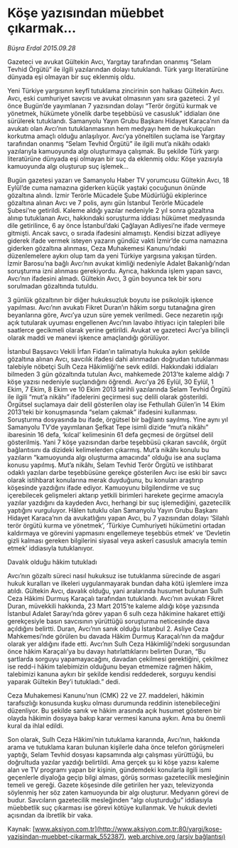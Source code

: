 # Köşe yazısından müebbet çıkarmak...

*Büşra Erdal 2015.09.28*

<div class="pNewsDetailMainContent" itemprop="articleBody">
 <p>
  Gazeteci ve avukat Gültekin Avcı, Yargıtay tarafından onanmış “Selam Tevhid Örgütü” ile ilgili yazılarından dolayı tutuklandı. Türk yargı literatürüne dünyada eşi olmayan bir suç eklenmiş oldu.
 </p>
 <p>
  Yeni Türkiye yargısının keyfî tutuklama zincirinin son halkası Gültekin Avcı. Avcı, eski cumhuriyet savcısı ve avukat olmasının yanı sıra gazeteci. 2 yıl önce Bugün’de yayımlanan 7 yazısından dolayı “Terör örgütü kurmak ve yönetmek, hükümete yönelik darbe teşebbüsü ve casusluk” iddiaları öne sürülerek tutuklandı. Samanyolu Yayın Grubu Başkanı Hidayet Karaca’nın da avukatı olan Avcı’nın tutuklanmasının hem medyayı hem de hukukçuları korkutma amaçlı olduğu anlaşılıyor. Avcı’ya yöneltilen suçlama ise Yargıtay tarafından onanmış “Selam Tevhid Örgütü” ile ilgili mut’a nikâhı odaklı yazılarıyla kamuoyunda algı oluşturmaya çalışmak. Bu şekilde Türk yargı literatürüne dünyada eşi olmayan bir suç da eklenmiş oldu: Köşe yazısıyla kamuoyunda algı oluşturup suç işlemek…
 </p>
 <p>
  Bugün gazetesi yazarı ve Samanyolu Haber TV yorumcusu Gültekin Avcı, 18 Eylül’de cuma namazına giderken küçük yaştaki çocuğunun önünde gözaltına alındı. İzmir Terörle Mücadele Şube Müdürlüğü ekiplerince gözaltına alınan Avcı ve 7 polis, aynı gün İstanbul Terörle Mücadele Şubesi’ne getirildi. Kaleme aldığı yazılar nedeniyle 2 yıl sonra gözaltına alınıp tutuklanan Avcı, hakkındaki soruşturma iddiası hükümet medyasında dile getirilince, 6 ay önce İstanbul’daki Çağlayan Adliyesi’ne ifade vermeye gitmişti. Ancak savcı, o sırada ifadesini almamıştı. Kendisi bizzat adliyeye giderek ifade vermek isteyen yazarın gündüz vakti İzmir’de cuma namazına giderken gözaltına alınması, Ceza Muhakemesi Kanunu’ndaki düzenlemelere aykırı olup tam da yeni Türkiye yargısına yakışan türden. İzmir Barosu’na bağlı Avcı’nın avukat kimliği nedeniyle Adalet Bakanlığı’ndan soruşturma izni alınması gerekiyordu. Ayrıca, hakkında işlem yapan savcı, Avcı’nın ifadesini almadı. Gültekin Avcı, 3 gün boyunca tek bir soru sorulmadan gözaltında tutuldu.
 </p>
 <p>
  3 günlük gözaltının bir diğer hukuksuzluk boyutu ise psikolojik işkence yapılması. Avcı’nın avukatı Fikret Duran’ın hâkim sorgu tutanağına giren beyanlarına göre, Avcı’ya uzun süre yemek verilmedi. Gece nezaretin ışığı açık tutularak uyuması engellenen Avcı’nın lavabo ihtiyacı için talepleri bile saatlerce gecikmeli olarak yerine getirildi. Avukat ve gazeteci Avcı’ya bilinçli olarak maddi ve manevi işkence amaçlandığı görülüyor.
 </p>
 <p>
  İstanbul Başsavcı Vekili İrfan Fidan’ın talimatıyla hukuka aykırı şekilde gözaltına alınan Avcı, savcılık ifadesi dahi alınmadan doğrudan tutuklanması talebiyle nöbetçi Sulh Ceza Hâkimliği’ne sevk edildi. Hakkındaki iddiaları bilmeden 3 gün gözaltında tutulan Avcı, mahkemede 2013’te kaleme aldığı 7 köşe yazısı nedeniyle suçlandığını öğrendi. Avcı’ya 26 Eylül, 30 Eylül, 1 Ekim, 7 Ekim, 8 Ekim ve 10 Ekim 2013 tarihli yazılarında Selam Tevhid Örgütü ile ilgili “mut’a nikâhı” ifadelerini geçirmesi suç delili olarak gösterildi. Örgütsel suçlamaya dair delil gösterilen olay ise Fethullah Gülen’in 14 Ekim 2013’teki bir konuşmasında “selam çakmak” ifadesini kullanması. Soruşturma dosyasında bu ifade, örgütsel bir bağlantı sayılmış. Yine aynı yıl Samanyolu TV’de yayımlanan Şefkat Tepe isimli dizide “mut’a nikâhı” ibaresinin 16 defa, ‘kılcal’ kelimesinin 61 defa geçmesi de örgütsel delil gösterilmiş. Yani 7 köşe yazısından darbe teşebbüsü çıkaran savcılık, örgüt bağlantısını da dizideki kelimelerden çıkarmış. Mut’a nikâhı konulu bu yazıların “kamuoyunda algı oluşturma amacında” olduğu ise ana suçlama konusu yapılmış. Mut’a nikâhı, Selam Tevhid Terör Örgütü ve istihbarat odaklı yazıları darbe teşebbüsüne gerekçe gösterilen Avcı ise eski bir savcı olarak istihbarat konularına merak duyduğunu, bu konuları araştırıp köşesinde yazdığını ifade ediyor. Kamuoyunu bilgilendirme ve suç içerebilecek gelişmeleri aktarıp yetkili birimleri harekete geçirme amacıyla yazılar yazdığını da kaydeden Avcı, herhangi bir suç işlemediğini, gazetecilik yaptığını vurguluyor. Hâlen tutuklu olan Samanyolu Yayın Grubu Başkanı Hidayet Karaca’nın da avukatlığını yapan Avcı, bu 7 yazısından dolayı ‘Silahlı terör örgütü kurma ve yönetmek’, ‘Türkiye Cumhuriyeti hükümetini ortadan kaldırmaya ve görevini yapmasını engellemeye teşebbüs etmek’ ve ‘Devletin gizli kalması gereken bilgilerini siyasal veya askerî casusluk amacıyla temin etmek’ iddiasıyla tutuklanıyor.
 </p>
 <p>
  Davalık olduğu hâkim tutukladı
 </p>
 <p>
  Avcı’nın gözaltı süreci nasıl hukuksuz ise tutuklanma sürecinde de asgari hukuk kuralları ve ilkeleri uygulanmayarak bundan daha kötü işlemlere imza atıldı. Gültekin Avcı, davalık olduğu, yani aralarında husumet bulunan Sulh Ceza Hâkimi Durmuş Karaçalı tarafından tutuklandı. Avcı’nın avukatı Fikret Duran, müvekkili hakkında, 23 Mart 2015’te kaleme aldığı köşe yazısında İstanbul Adalet Sarayı’nda görev yapan 6 sulh ceza hâkimine hakaret ettiği gerekçesiyle basın savcısının yürüttüğü soruşturma neticesinde dava açıldığını belirtti. Duran, Avcı’nın sanık olduğu İstanbul 2. Asliye Ceza Mahkemesi’nde görülen bu davada Hâkim Durmuş Karaçalı’nın da mağdur olarak yer aldığını ifade etti. Avcı’nın Sulh Ceza Hâkimliği’ndeki sorgusundan önce hâkim Karaçalı’ya bu davayı hatırlattıklarını belirten Duran, “Bu şartlarda sorguyu yapamayacağını, davadan çekilmesi gerektiğini, çekilmez ise redd-i hâkim talebimizin olduğunu beyan etmemize rağmen hâkim, talebimizi kanuna aykırı bir şekilde kendisi reddederek, sorguyu kendisi yaparak Gültekin Bey’i tutukladı.” dedi.
 </p>
 <p>
  Ceza Muhakemesi Kanunu’nun (CMK) 22 ve 27. maddeleri, hâkimin tarafsızlığı konusunda kuşku olması durumunda reddinin istenebileceğini düzenliyor. Bu şekilde sanık ve hâkim arasında açık husumet gösteren bir olayda hâkimin dosyaya bakıp karar vermesi kanuna aykırı. Ama bu önemli kural da ihlal edildi.
 </p>
 <p>
  Son olarak, Sulh Ceza Hâkimi’nin tutuklama kararında, Avcı’nın, hakkında arama ve tutuklama kararı bulunan kişilerle daha önce telefon görüşmeleri yaptığı, Selam Tevhid dosyası kapsamında algı çalışması yürüttüğü, bu doğrultuda yazılar yazdığı belirtildi. Ama gerçek şu ki köşe yazısı kaleme alan ve TV programı yapan bir kişinin, gündemdeki konularla ilgili ismi geçenlerle diyaloğa geçip bilgi alması, görüş sorması gazetecilik mesleğinin temeli ve gereği. Gazete köşesinde dile getirilen her yazı, televizyonda söylenmiş her söz zaten kamuoyunda bir algı oluşturur. Medyanın görevi de budur. Savcıların gazetecilik mesleğinden “algı oluşturduğu” iddiasıyla müebbetlik suç çıkarması ise görevi kötüye kullanmak. Ve hukuk devleti açısından da ibretlik bir vaka.
 </p>
</div>


Kaynak: [www.aksiyon.com.tr](http://www.aksiyon.com.tr:80/yargi/kose-yazisindan-muebbet-cikarmak_552387), [web.archive.org (arşiv bağlantısı)](http://web.archive.org/web/20151003020452/http://www.aksiyon.com.tr:80/yargi/kose-yazisindan-muebbet-cikarmak_552387)
